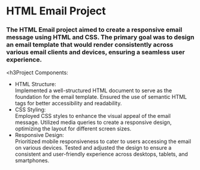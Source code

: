 <h1>HTML Email Project</h1>
 <h3> The HTML Email project aimed to create a responsive email message using HTML and CSS. The primary goal was to design an email template that would render consistently across various email clients and devices, ensuring a seamless user experience. </h3>
 
 <h3Project Components:</h3>

<ul>
 <li>HTML Structure:</li>
Implemented a well-structured HTML document to serve as the foundation for the email template.
Ensured the use of semantic HTML tags for better accessibility and readability.
<li>CSS Styling:</li>
Employed CSS styles to enhance the visual appeal of the email message.
Utilized media queries to create a responsive design, optimizing the layout for different screen sizes.
<li>Responsive Design:</li>
Prioritized mobile responsiveness to cater to users accessing the email on various devices.
Tested and adjusted the design to ensure a consistent and user-friendly experience across desktops, tablets, and smartphones.</ul>
